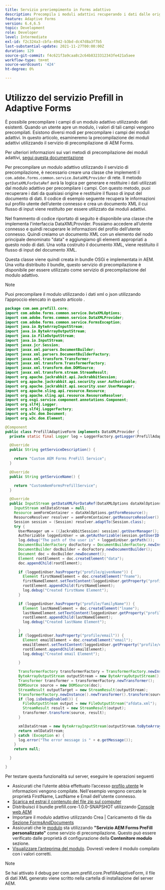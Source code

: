 ```yaml
---
title: Servizio preriempimento in Forms adattivo
description: Precompila i moduli adattivi recuperando i dati dalle origini dati back-end.
feature: Adaptive Forms
version: 6.4,6.5
topic: Development
role: Developer
level: Intermediate
exl-id: f2c324a3-cbfa-4942-b3bd-dc47d8a3f7b5
last-substantial-update: 2021-11-27T00:00:00Z
duration: 129
source-git-commit: f4c621f3a9caa8c2c64b8323312343fe421a5aee
workflow-type: tm+mt
source-wordcount: '424'
ht-degree: 0%

---
```


# Utilizzo del servizio Prefill in Adaptive Forms

È possibile precompilare i campi di un modulo adattivo utilizzando dati esistenti. Quando un utente apre un modulo, i valori di tali campi vengono precompilati. Esistono diversi modi per precompilare i campi dei moduli adattivi. In questo articolo, esamineremo la precompilazione dei moduli adattivi utilizzando il servizio di precompilazione di AEM Forms.

Per ulteriori informazioni sui vari metodi di precompilazione dei moduli adattivi, [segui questa documentazione](https://helpx.adobe.com/experience-manager/6-4/forms/using/prepopulate-adaptive-form-fields.html#AEMFormsprefillservice)

Per precompilare un modulo adattivo utilizzando il servizio di precompilazione, è necessario creare una classe che implementi il `com.adobe.forms.common.service.DataXMLProvider` di rete. Il metodo `getDataXMLForDataRef` avrà la logica per generare e restituire i dati utilizzati dal modulo adattivo per precompilare i campi. Con questo metodo, puoi recuperare i dati da qualsiasi origine e restituire il flusso di input del documento di dati. Il codice di esempio seguente recupera le informazioni sul profilo utente dell’utente connesso e crea un documento XML il cui flusso di input viene restituito per essere utilizzato dai moduli adattivi.

Nel frammento di codice riportato di seguito è disponibile una classe che implementa l&#39;interfaccia DataXMLProvider. Possiamo accedere all’utente connesso e quindi recuperare le informazioni del profilo dell’utente connesso. Quindi creiamo un documento XML con un elemento del nodo principale denominato &quot;data&quot; e aggiungiamo gli elementi appropriati a questo nodo di dati. Una volta costruito il documento XML, viene restituito il flusso di input del documento XML.

Questa classe viene quindi creata in bundle OSGi e implementata in AEM. Una volta distribuito il bundle, questo servizio di precompilazione è disponibile per essere utilizzato come servizio di precompilazione del modulo adattivo.

>[!NOTE]
>
>Puoi precompilare il modulo utilizzando i dati xml o json utilizzando l’approccio elencato in questo articolo .

```java
package com.aem.prefill.core;
import com.adobe.forms.common.service.DataXMLOptions;
import com.adobe.forms.common.service.DataXMLProvider;
import com.adobe.forms.common.service.FormsException;
import java.io.ByteArrayInputStream;
import java.io.ByteArrayOutputStream;
import java.io.FileOutputStream;
import java.io.InputStream;
import javax.jcr.Session;
import javax.xml.parsers.DocumentBuilder;
import javax.xml.parsers.DocumentBuilderFactory;
import javax.xml.transform.Transformer;
import javax.xml.transform.TransformerFactory;
import javax.xml.transform.dom.DOMSource;
import javax.xml.transform.stream.StreamResult;
import org.apache.jackrabbit.api.JackrabbitSession;
import org.apache.jackrabbit.api.security.user.Authorizable;
import org.apache.jackrabbit.api.security.user.UserManager;
import org.apache.sling.api.resource.Resource;
import org.apache.sling.api.resource.ResourceResolver;
import org.osgi.service.component.annotations.Component;
import org.slf4j.Logger;
import org.slf4j.LoggerFactory;
import org.w3c.dom.Document;
import org.w3c.dom.Element;

@Component
public class PrefillAdaptiveForm implements DataXMLProvider {
  private static final Logger log = LoggerFactory.getLogger(PrefillAdaptiveForm.class);

  @Override
  public String getServiceDescription() {

    return "Custom AEM Forms PreFill Service";
  }

  @Override
  public String getServiceName() {

    return "CustomAemFormsPrefillService";
  }

  @Override
  public InputStream getDataXMLForDataRef(DataXMLOptions dataXmlOptions) throws FormsException {
    InputStream xmlDataStream = null;
    Resource aemFormContainer = dataXmlOptions.getFormResource();
    ResourceResolver resolver = aemFormContainer.getResourceResolver();
    Session session = (Session) resolver.adaptTo(Session.class);
    try {
      UserManager um = ((JackrabbitSession) session).getUserManager();
      Authorizable loggedinUser = um.getAuthorizable(session.getUserID());
      log.debug("The path of the user is" + loggedinUser.getPath());
      DocumentBuilderFactory docFactory = DocumentBuilderFactory.newInstance();
      DocumentBuilder docBuilder = docFactory.newDocumentBuilder();
      Document doc = docBuilder.newDocument();
      Element rootElement = doc.createElement("data");
      doc.appendChild(rootElement);

      if (loggedinUser.hasProperty("profile/givenName")) {
        Element firstNameElement = doc.createElement("fname");
        firstNameElement.setTextContent(loggedinUser.getProperty("profile/givenName")[0].getString());
        rootElement.appendChild(firstNameElement);
        log.debug("Created firstName Element");
      }

      if (loggedinUser.hasProperty("profile/familyName")) {
        Element lastNameElement = doc.createElement("lname");
        lastNameElement.setTextContent(loggedinUser.getProperty("profile/familyName")[0].getString());
        rootElement.appendChild(lastNameElement);
        log.debug("Created lastName Element");

      }
      if (loggedinUser.hasProperty("profile/email")) {
        Element emailElement = doc.createElement("email");
        emailElement.setTextContent(loggedinUser.getProperty("profile/email")[0].getString());
        rootElement.appendChild(emailElement);
        log.debug("Created email Element");

      }

      TransformerFactory transformerFactory = TransformerFactory.newInstance();
      ByteArrayOutputStream outputStream = new ByteArrayOutputStream();
      Transformer transformer = transformerFactory.newTransformer();
      DOMSource source = new DOMSource(doc);
      StreamResult outputTarget = new StreamResult(outputStream);
      TransformerFactory.newInstance().newTransformer().transform(source, outputTarget);
      if (log.isDebugEnabled()) {
        FileOutputStream output = new FileOutputStream("afdata.xml");
        StreamResult result = new StreamResult(output);
        transformer.transform(source, result);
      }

      xmlDataStream = new ByteArrayInputStream(outputStream.toByteArray());
      return xmlDataStream;
    } catch (Exception e) {
      log.error("The error message is " + e.getMessage());
    }
    return null;

  }

}
```

Per testare questa funzionalità sul server, eseguire le operazioni seguenti

* Assicurati che l’utente abbia effettuato l’accesso [profilo utente](http://localhost:4502/security/users.html) le informazioni vengono compilate. Nell&#39;esempio vengono cercate le proprietà FirstName, LastName e Email dell&#39;utente connesso.
* [Scarica ed estrai il contenuto del file zip sul computer](assets/prefillservice.zip)
* Distribuisci il bundle prefill.core-1.0.0-SNAPSHOT utilizzando [Console web AEM](http://localhost:4502/system/console/bundles)
* Importare il modulo adattivo utilizzando Crea | Caricamento di file da [Sezione FormsAndDocuments](http://localhost:4502/aem/forms.html/content/dam/formsanddocuments)
* Assicurati che le [modulo](http://localhost:4502/editor.html/content/forms/af/prefill.html) sta utilizzando **&quot;Servizio AEM Forms PreFill personalizzato&quot;** come servizio di precompilazione. Questo può essere verificato dalle proprietà di configurazione della **Contenitore modulo** sezione.
* [Visualizzare l’anteprima del modulo](http://localhost:4502/content/dam/formsanddocuments/prefill/jcr:content?wcmmode=disabled). Dovresti vedere il modulo compilato con i valori corretti.

>[!NOTE]
>
>Se hai attivato il debug per com.aem.prefill.core.PrefillAdaptiveForm, il file di dati XML generato viene scritto nella cartella di installazione del server AEM.

